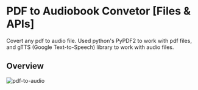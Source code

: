 # PDF to Audiobook Convetor [Files & APIs]

Covert any pdf to audio file. Used python's PyPDF2 to work with pdf files, and gTTS (Google Text-to-Speech) library to work with audio files.


## Overview
![pdf-to-audio](https://user-images.githubusercontent.com/53910160/219956658-05c6a4c0-d529-48bb-a675-6713970d9921.gif)
